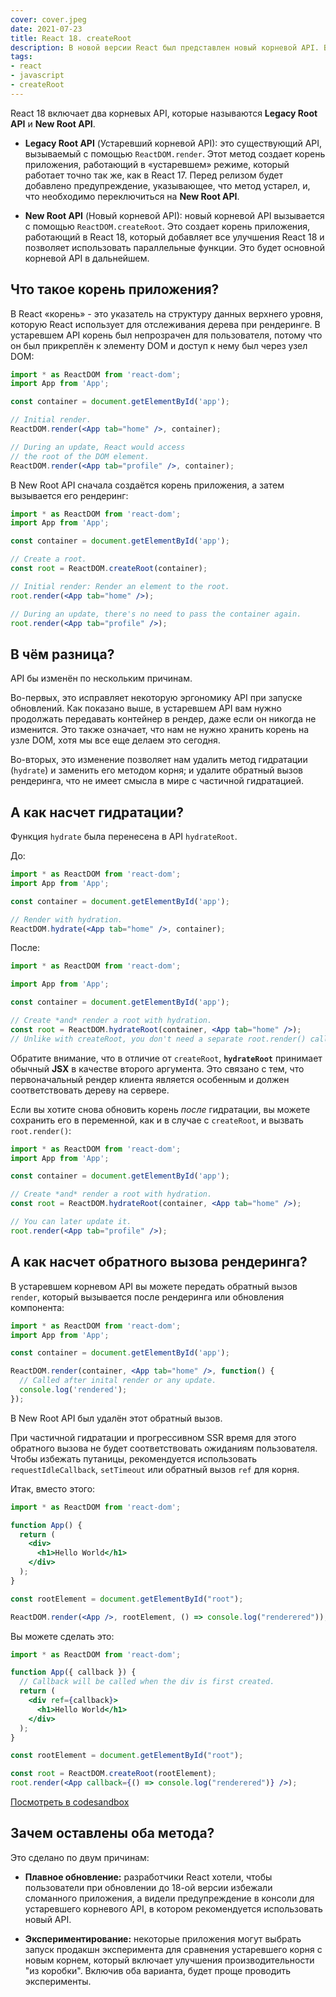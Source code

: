 ```yaml
---
cover: cover.jpeg
date: 2021-07-23
title: React 18. createRoot
description: В новой версии React был представлен новый корневой API. В данном посте разберём в чём разница от старого API и какие изменения были привнесены вместе с ним.
tags:
- react
- javascript
- createRoot
---
```


React 18 включает два корневых API, которые называются **Legacy Root API** и **New Root API**.

- **Legacy Root API** (Устаревший корневой API): это существующий API, вызываемый с помощью `ReactDOM.render`. 
  Этот метод создает корень приложения, работающий в «устаревшем» режиме, который работает точно так же, как в React 17. 
  Перед релизом будет добавлено предупреждение, указывающее, что метод устарел, и, что необходимо переключиться на **New Root API**. 

-  **New Root API** (Новый корневой API): новый корневой API вызывается с помощью `ReactDOM.createRoot`. Это создает корень приложения,
   работающий в React 18, который добавляет все улучшения React 18 и позволяет использовать параллельные функции. 
   Это будет основной корневой API в дальнейшем.

## Что такое корень приложения?

В React «корень» - это указатель на структуру данных верхнего уровня, которую React использует для отслеживания
дерева при рендеринге. В устаревшем API корень был непрозрачен для пользователя, потому что он был прикреплён к 
элементу DOM и доступ к нему был через узел DOM:

```jsx
import * as ReactDOM from 'react-dom';
import App from 'App';

const container = document.getElementById('app');

// Initial render.
ReactDOM.render(<App tab="home" />, container);

// During an update, React would access
// the root of the DOM element.
ReactDOM.render(<App tab="profile" />, container);
```

В New Root API сначала создаётся корень приложения, а затем вызывается его рендеринг:

```jsx
import * as ReactDOM from 'react-dom';
import App from 'App';

const container = document.getElementById('app');

// Create a root.
const root = ReactDOM.createRoot(container);

// Initial render: Render an element to the root.
root.render(<App tab="home" />);

// During an update, there's no need to pass the container again.
root.render(<App tab="profile" />);
```

## В чём разница?

API бы изменён по нескольким причинам.

Во-первых, это исправляет некоторую эргономику API при запуске обновлений. Как показано выше, в устаревшем API
вам нужно продолжать передавать контейнер в рендер, даже если он никогда не изменится. Это также означает, что нам 
не нужно хранить корень на узле DOM, хотя мы все еще делаем это сегодня.

Во-вторых, это изменение позволяет нам удалить метод гидратации (`hydrate`) и заменить его методом корня; 
и удалите обратный вызов рендеринга, что не имеет смысла в мире с частичной гидратацией.

## А как насчет гидратации?

Функция `hydrate` была перенесена в API `hydrateRoot`.

До:

```jsx
import * as ReactDOM from 'react-dom';
import App from 'App';

const container = document.getElementById('app');

// Render with hydration.
ReactDOM.hydrate(<App tab="home" />, container);
```

После:

```jsx
import * as ReactDOM from 'react-dom';

import App from 'App';

const container = document.getElementById('app');

// Create *and* render a root with hydration.
const root = ReactDOM.hydrateRoot(container, <App tab="home" />);
// Unlike with createRoot, you don't need a separate root.render() call here
```

Обратите внимание, что в отличие от `createRoot`, **`hydrateRoot`** принимает обычный **JSX** в качестве второго аргумента.
Это связано с тем, что первоначальный рендер клиента является особенным и должен соответствовать дереву на сервере.

Если вы хотите снова обновить корень _после_ гидратации, вы можете сохранить его в переменной, как и в случае
с `createRoot`, и вызвать `root.render()`:

```jsx
import * as ReactDOM from 'react-dom';
import App from 'App';

const container = document.getElementById('app');

// Create *and* render a root with hydration.
const root = ReactDOM.hydrateRoot(container, <App tab="home" />);

// You can later update it.
root.render(<App tab="profile" />);
```

## А как насчет обратного вызова рендеринга?

В устаревшем корневом API вы можете передать обратный вызов `render`, который вызывается после рендеринга 
или обновления компонента:

```jsx
import * as ReactDOM from 'react-dom';
import App from 'App';

const container = document.getElementById('app');

ReactDOM.render(container, <App tab="home" />, function() {
  // Called after inital render or any update.
  console.log('rendered');
});
```

В New Root API был удалён этот обратный вызов.

При частичной гидратации и прогрессивном SSR время для этого обратного вызова не будет соответствовать 
ожиданиям пользователя. Чтобы избежать путаницы, рекомендуется использовать `requestIdleCallback`, `setTimeout` 
или обратный вызов `ref` для корня.

Итак, вместо этого:

```jsx
import * as ReactDOM from 'react-dom';

function App() {
  return (
    <div>
      <h1>Hello World</h1>
    </div>
  );
}

const rootElement = document.getElementById("root");

ReactDOM.render(<App />, rootElement, () => console.log("renderered"));
```

Вы можете сделать это:

```jsx
import * as ReactDOM from 'react-dom';

function App({ callback }) {
  // Callback will be called when the div is first created.
  return (
    <div ref={callback}>
      <h1>Hello World</h1>
    </div>
  );
}

const rootElement = document.getElementById("root");

const root = ReactDOM.createRoot(rootElement);
root.render(<App callback={() => console.log("renderered")} />);
```

[Посмотреть в codesandbox](https://codesandbox.io/s/cold-pine-eyr62?file=/src/index.js)

## Зачем оставлены оба метода?

Это сделано по двум причинам:

- **Плавное обновление:** разработчики React хотели, чтобы пользователи при обновлении до 18-ой версии избежали 
  сломанного приложения, а видели предупреждение в консоли для устаревшего корневого API, в котором рекомендуется 
  использовать новый API.

- **Экспериментирование:** некоторые приложения могут выбрать запуск продакшн эксперимента для сравнения
  устаревшего корня с новым корнем, который включает улучшения производительности "из коробки". 
  Включив оба варианта, будет проще проводить эксперименты.
